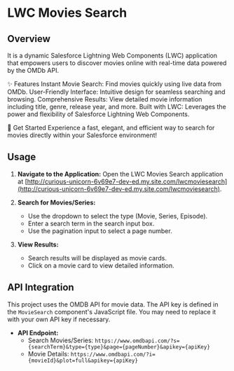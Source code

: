 # LWC Movies Search
 ## Overview
 It is a dynamic Salesforce Lightning Web Components (LWC) application that empowers users to discover movies online with real-time data powered by the OMDb API.

✨ Features
Instant Movie Search: Find movies quickly using live data from OMDb.
User-Friendly Interface: Intuitive design for seamless searching and browsing.
Comprehensive Results: View detailed movie information including title, genre, release year, and more.
Built with LWC: Leverages the power and flexibility of Salesforce Lightning Web Components.

🚀 Get Started
Experience a fast, elegant, and efficient way to search for movies directly within your Salesforce environment!

## Usage
1. **Navigate to the Application:**
   Open the LWC Movies Search application at [http://curious-unicorn-6v69e7-dev-ed.my.site.com/lwcmoviesearch](http://curious-unicorn-6v69e7-dev-ed.my.site.com/lwcmoviesearch).

2. **Search for Movies/Series:**
   - Use the dropdown to select the type (Movie, Series, Episode).
   - Enter a search term in the search input box.
   - Use the pagination input to select a page number.

3. **View Results:**
   - Search results will be displayed as movie cards.
   - Click on a movie card to view detailed information.

## API Integration
This project uses the OMDB API for movie data. The API key is defined in the `MovieSearch` component's JavaScript file. You may need to replace it with your own API key if necessary.

- **API Endpoint:**
  - Search Movies/Series: `https://www.omdbapi.com/?s={searchTerm}&type={type}&page={pageNumber}&apikey={apiKey}`
  - Movie Details: `https://www.omdbapi.com/?i={movieId}&plot=full&apikey={apiKey}`
